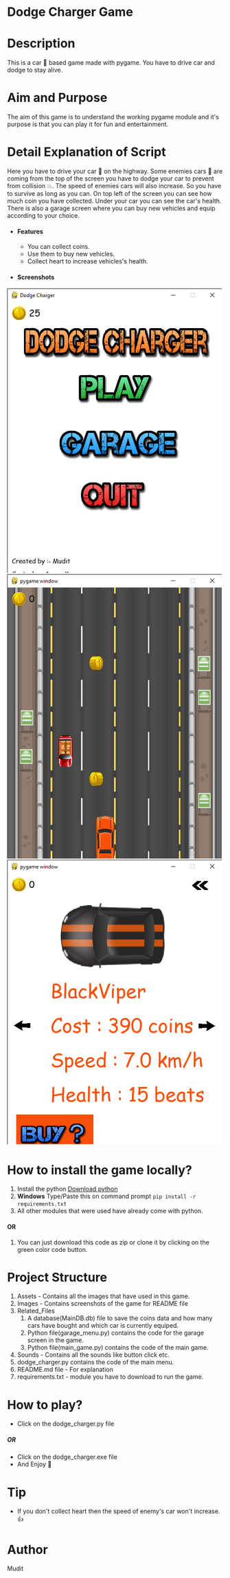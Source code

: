 # Dodge Charger Game
# Description
This is a car :car: based game made with pygame. You have to drive car and dodge to stay alive.
# Aim and Purpose
The aim of this game is to understand the working pygame module and it's purpose is that you can play it for fun and entertainment.
# Detail Explanation of Script
Here you have to drive your car :car: on the highway. Some enemies cars :car: are coming from the top of the screen you have to dodge 
your car to prevent from collision :boom:. The speed of enemies cars will also increase. So you have to survive as long as you can.
On top left of the screen you can see how much coin you have collected. Under your car you can see the car's health.
There is also a garage screen where you can buy new vehicles and equip according to your choice.
- #### Features
    - You can collect coins.
    - Use them to buy new vehicles.
    - Collect heart to increase vehicles's health.

- #### Screenshots
![Main-Menu-Image](Images/demo_img0.png)
![Game-Image](Images/demo_img1.png)
![Garage-Image](Images/demo_img2.png)

# How to install the game locally?
1. Install the python [Download python](https://www.python.org/downloads/)
2. **Windows** Type/Paste this on command prompt ```pip install -r requirements.txt```
3. All other modules that were used have already come with python.
#### **OR**
1. You can just download this code as zip or clone it by clicking on the green color code button.
# Project Structure
1. Assets - Contains all the images that have used in this game.
2. Images - Contains screenshots of the game for README file
3. Related_Files
    1. A database(MainDB.db) file to save the coins data and how many cars have bought
    and which car is currently equiped.
    2. Python file(garage_menu.py) contains the code for the garage screen in the game.
    3. Python file(main_game.py) contains the code of the main game.
4. Sounds - Contains all the sounds like button click etc.
5. dodge_charger.py contains the code of the main menu.
6. README.md file - For explanation
7. requirements.txt - module you have to download to run the game.

# How to play?
- Click on the dodge_charger.py file
##### **OR**
- Click on the dodge_charger.exe file
- And Enjoy :rocket:

# Tip
- If you don't collect heart then the speed of enemy's car won't increase. 👍

# Author
Mudit
